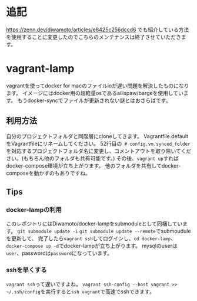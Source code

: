 # 追記
https://zenn.dev/diwamoto/articles/e8425c256dccd6
でも紹介している方法を使用することに変更したのでこちらのメンテナンスは終了させていただきます。


# vagrant-lamp
vagrantを使ってdocker for macのファイルioが遅い問題を解決したものになります。
イメージにはdocker用の超軽量osであるailispaw/bargeを使用しています。
もうdocker-syncでファイルが更新されない謎とはおさらばです。

## 利用方法
自分のプロジェクトフォルダと同階層にcloneしてきます。
Vagrantfile.defaultをVagrantfileにリネームしてください。
52行目の` # config.vm.synced_folder`を対応するプロジェクトフォルダ名に変更し、コメントアウトを取り除いてください。(もちろん他のフォルダも共有可能です。)
その後、`vagrant up`すればdocker-compose環境が立ち上がります。
他のフォルダを共有してdocker-composeを動かすのもありですね。

## Tips

### docker-lampの利用
このレポジトリにはDiwamoto/docker-lampをsubmoduleとして同梱しています。
`git submodule update -i` `git submodule update --remote`でsubmouduleを更新して、
完了したら`vagrant ssh`してログインし、`cd docker-lamp`、`docker-compose up -d`でdocker-lampが立ち上がります。
mysqlのuserは`user`、passwordは`password`になっています。

### sshを早くする
`vagrant ssh`って遅いですよね。
`vagrant ssh-config --host vagrant >> ~/.ssh/config`を実行すると`ssh vagrant`で高速でsshできます。
